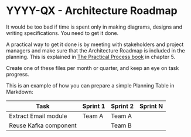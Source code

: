 # YYYY-QX - Architecture Roadmap

It would be too bad if time is spent only in making diagrams, designs and writing specifications. You need to get it done. 

A practical way to get it done is by meeting with stakeholders and project managers and make sure that the Architecture Roadmap is included in the planning. This is explained in [The Practical Process book](https://leanpub.com/practical-software-architecture) in chapter 5.

Create one of these files per month or quarter, and keep an eye on task progress.

This is an example of how you can prepare a simple Planning Table in Markdown:

| Task                  | Sprint 1      | Sprint 2 | Sprint N |
| --------------------- | ------------- | -------- | -------- |
| Extract Email module  | Team A        | Team A   |         |
| Reuse Kafka component |              | Team B   |         | 
